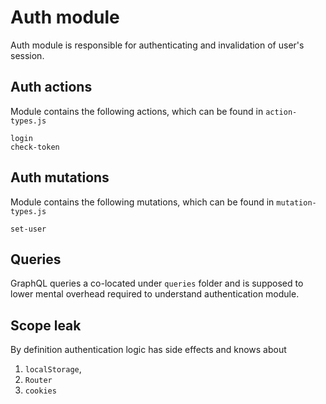 # Auth module

Auth module is responsible for authenticating and invalidation of user's session.

## Auth actions

Module contains the following actions, which can be found in `action-types.js`

```
login
check-token
```

## Auth mutations

Module contains the following mutations, which can be found in `mutation-types.js`

```
set-user
```

## Queries

GraphQL queries a co-located under `queries` folder and is supposed to lower mental overhead required to understand authentication module.

## Scope leak

By definition authentication logic has side effects and knows about

1. `localStorage`,
2. `Router`
3. `cookies`